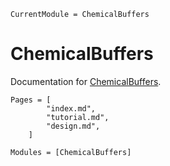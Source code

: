 ```@meta
CurrentModule = ChemicalBuffers
```

# ChemicalBuffers

Documentation for [ChemicalBuffers](https://github.com/tp2750/ChemicalBuffers.jl).

```@index
Pages = [
        "index.md",
        "tutorial.md",
        "design.md",
    ]
```

```@autodocs
Modules = [ChemicalBuffers]
```
